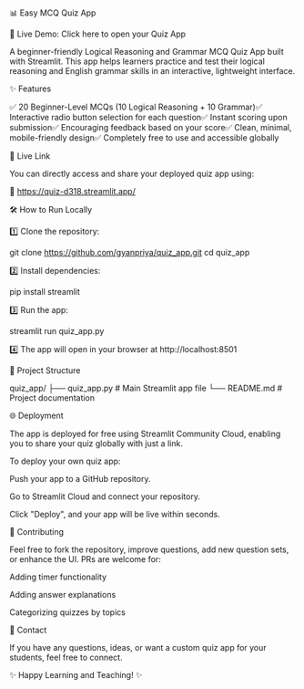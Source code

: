 📊 Easy MCQ Quiz App

🚀 Live Demo: Click here to open your Quiz App

A beginner-friendly Logical Reasoning and Grammar MCQ Quiz App built with Streamlit. This app helps learners practice and test their logical reasoning and English grammar skills in an interactive, lightweight interface.

✨ Features

✅ 20 Beginner-Level MCQs (10 Logical Reasoning + 10 Grammar)✅ Interactive radio button selection for each question✅ Instant scoring upon submission✅ Encouraging feedback based on your score✅ Clean, minimal, mobile-friendly design✅ Completely free to use and accessible globally

🚀 Live Link

You can directly access and share your deployed quiz app using:

🔗 https://quiz-d318.streamlit.app/

🛠️ How to Run Locally

1️⃣ Clone the repository:

git clone https://github.com/gyanpriya/quiz_app.git
cd quiz_app

2️⃣ Install dependencies:

pip install streamlit

3️⃣ Run the app:

streamlit run quiz_app.py

4️⃣ The app will open in your browser at http://localhost:8501

📂 Project Structure

quiz_app/
├── quiz_app.py       # Main Streamlit app file
└── README.md         # Project documentation

🌐 Deployment

The app is deployed for free using Streamlit Community Cloud, enabling you to share your quiz globally with just a link.

To deploy your own quiz app:

Push your app to a GitHub repository.

Go to Streamlit Cloud and connect your repository.

Click "Deploy", and your app will be live within seconds.

🤝 Contributing

Feel free to fork the repository, improve questions, add new question sets, or enhance the UI. PRs are welcome for:

Adding timer functionality

Adding answer explanations

Categorizing quizzes by topics

📧 Contact

If you have any questions, ideas, or want a custom quiz app for your students, feel free to connect.

✨ Happy Learning and Teaching! ✨